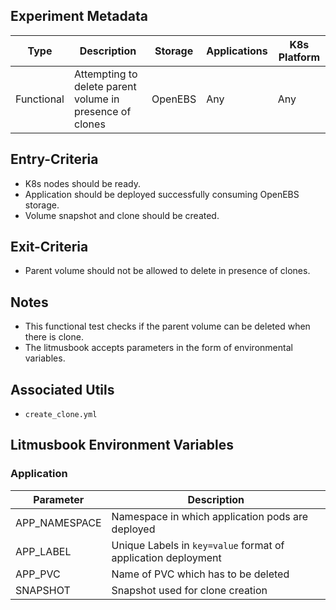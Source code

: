 ## Experiment Metadata

| Type       | Description                                              | Storage | Applications | K8s Platform |
| ---------- | -------------------------------------------------------- | ------- | ------------ | ------------ |
| Functional | Attempting to delete parent volume in presence of clones | OpenEBS | Any          | Any          |

## Entry-Criteria

- K8s nodes should be ready.
- Application should be deployed successfully consuming OpenEBS storage.
- Volume snapshot  and clone should be created.

## Exit-Criteria

- Parent volume should not be allowed to delete in presence of clones.

## Notes

- This functional test checks if the parent volume can be deleted when there is clone.
- The litmusbook accepts parameters in the form of environmental variables.

## Associated Utils 

- `create_clone.yml`

## Litmusbook Environment Variables

### Application

| Parameter     | Description                                                  |
| ------------- | ------------------------------------------------------------ |
| APP_NAMESPACE | Namespace in which application pods are deployed             |
| APP_LABEL     | Unique Labels in `key=value` format of application deployment |
| APP_PVC       | Name of PVC which has to be deleted                          |
| SNAPSHOT      | Snapshot used for clone creation                             |

